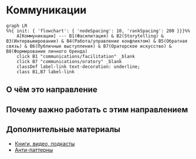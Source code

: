 # Коммуникации

```mermaid
graph LR
%%{ init: { 'flowchart': { 'nodeSpacing': 10, 'rankSpacing': 200 }}}%%
    A[Коммуникации] --- B1(Фасилитация) & B2(Storytelling) & B3(Интервьюирование) & B4(Работа/управление конфликтом) & B5(Обратная связь) & B6(Публичные выступления) & B7(Ораторское искусство) & B8(Формирование личного бренда)
    click B1 "communications/facilitation" _blank
    click B7 "communications/oratory" _blank
    classDef label-link text-decoration: underline;
    class B1,B7 label-link
```

## О чём это направление

## Почему важно работать с этим направлением

## Дополнительные материалы
* [Книги, видео, подкасты](/docs/profession/good-to-know)
* [Анти-паттерны](/docs/profession/antipatterns)
